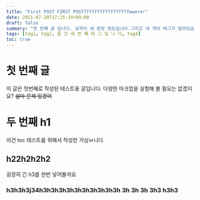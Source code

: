 ```yaml
---
title: "First POST FIRST POSTfffffffffffffffffwwerer"
date: 2021-07-20T17:25:34+09:00
draft: false
summary: "첫 번째 글 입니다. 요약이 세 문장 정도입니다.그리고 네 개의 태그가 달려있습니다."
tags: [tag1, tag2, 좀 긴 세 번 째 태 그 입 니 다, tag4]
toc: true
---
```


# 첫 번째 글

이 글은 첫번째로 작성된 테스트용 글입니다. 다양한 마크업을 실험해 볼 필요는 없겠지요? ~~설마 문제 있겠어~~

# 두 번째 h1

이건 toc 테스트를 위해서 작성한 거싱ㅂ니다.

## h22h2h2h2

굉장히 긴 h3를 한번 넣어볼까요

### h3h3h3j34h3h3h3h3h3h3h3h3h3h3h 3h 3h 3h 3h3 h3h3
